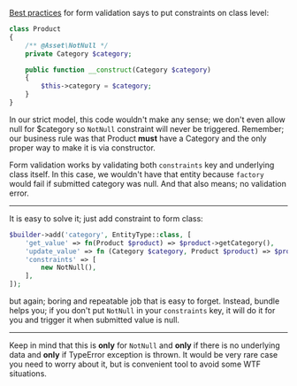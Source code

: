 [Best practices](https://symfony.com/doc/current/best_practices/forms.html#validation) for form validation says to put constraints on class level: 

```php
class Product
{
    /** @Asset\NotNull */
    private Category $category;

    public function __construct(Category $category)
    {
        $this->category = $category;
    }
}
```

In our strict model, this code wouldn't make any sense; we don't even allow null for $category so ``NotNull`` constraint will never be triggered. Remember; our business rule was that Product **must** have a Category and the only proper way to make it is via constructor.

Form validation works by validating both ``constraints`` key and underlying class itself. In this case, we wouldn't have that entity because ``factory`` would fail if submitted category was null. And that also means; no validation error.

---

It is easy to solve it; just add constraint to form class:

```php
$builder->add('category', EntityType::class, [
    'get_value' => fn(Product $product) => $product->getCategory(),
    'update_value' => fn (Category $category, Product $product) => $product->changeCategory($category),
    'constraints' => [
        new NotNull(),
    ],
]);
```

but again; boring and repeatable job that is easy to forget. Instead, bundle helps you; if you don't put ``NotNull`` in your ``constraints`` key, it will do it for you and trigger it when submitted value is null.

---
Keep in mind that this is **only** for ``NotNull`` and **only** if there is no underlying data and **only** if TypeError exception is thrown. It would be very rare case you need to worry about it, but is convenient tool to avoid some WTF situations.



